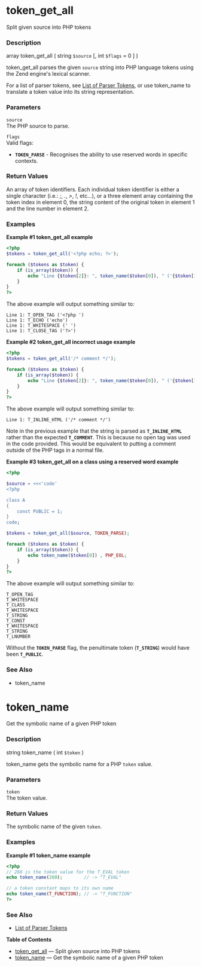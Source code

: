 token\_get\_all
===============

Split given source into PHP tokens

### Description

<span class="type">array</span> <span
class="methodname">token\_get\_all</span> ( <span
class="methodparam"><span class="type">string</span> `$source`</span>
\[, <span class="methodparam"><span class="type">int</span>
`$flags`<span class="initializer"> = 0</span></span> \] )

<span class="function">token\_get\_all</span> parses the given `source`
string into PHP language tokens using the Zend engine's lexical scanner.

For a list of parser tokens, see
<a href="/tokens.html" class="xref">List of Parser Tokens</a>, or use
<span class="function">token\_name</span> to translate a token value
into its string representation.

### Parameters

`source`  
The PHP source to parse.

`flags`  
Valid flags:

-   <span class="simpara"> **`TOKEN_PARSE`** - Recognises the ability to
    use reserved words in specific contexts. </span>

### Return Values

An array of token identifiers. Each individual token identifier is
either a single character (i.e.: *;*, *.*, *\>*, *!*, etc...), or a
three element array containing the token index in element 0, the string
content of the original token in element 1 and the line number in
element 2.

### Examples

**Example \#1 <span class="function">token\_get\_all</span> example**

``` php
<?php
$tokens = token_get_all('<?php echo; ?>');

foreach ($tokens as $token) {
    if (is_array($token)) {
        echo "Line {$token[2]}: ", token_name($token[0]), " ('{$token[1]}')", PHP_EOL;
    }
}
?>
```

The above example will output something similar to:

    Line 1: T_OPEN_TAG ('<?php ')
    Line 1: T_ECHO ('echo')
    Line 1: T_WHITESPACE (' ')
    Line 1: T_CLOSE_TAG ('?>')

**Example \#2 <span class="function">token\_get\_all</span> incorrect
usage example**

``` php
<?php
$tokens = token_get_all('/* comment */');

foreach ($tokens as $token) {
    if (is_array($token)) {
        echo "Line {$token[2]}: ", token_name($token[0]), " ('{$token[1]}')", PHP_EOL;
    }
}
?>
```

The above example will output something similar to:

    Line 1: T_INLINE_HTML ('/* comment */')

Note in the previous example that the string is parsed as
**`T_INLINE_HTML`** rather than the expected **`T_COMMENT`**. This is
because no open tag was used in the code provided. This would be
equivalent to putting a comment outside of the PHP tags in a normal
file.

**Example \#3 <span class="function">token\_get\_all</span> on a class
using a reserved word example**

``` php
<?php

$source = <<<'code'
<?php

class A
{
    const PUBLIC = 1;
}
code;

$tokens = token_get_all($source, TOKEN_PARSE);

foreach ($tokens as $token) {
    if (is_array($token)) {
        echo token_name($token[0]) , PHP_EOL;
    }
}
?>
```

The above example will output something similar to:

    T_OPEN_TAG
    T_WHITESPACE
    T_CLASS
    T_WHITESPACE
    T_STRING
    T_CONST
    T_WHITESPACE
    T_STRING
    T_LNUMBER

Without the **`TOKEN_PARSE`** flag, the penultimate token
(**`T_STRING`**) would have been **`T_PUBLIC`**.

### See Also

-   <span class="function">token\_name</span>

token\_name
===========

Get the symbolic name of a given PHP token

### Description

<span class="type">string</span> <span
class="methodname">token\_name</span> ( <span class="methodparam"><span
class="type">int</span> `$token`</span> )

<span class="function">token\_name</span> gets the symbolic name for a
PHP `token` value.

### Parameters

`token`  
The token value.

### Return Values

The symbolic name of the given `token`.

### Examples

**Example \#1 <span class="function">token\_name</span> example**

``` php
<?php
// 260 is the token value for the T_EVAL token
echo token_name(260);        // -> "T_EVAL"

// a token constant maps to its own name
echo token_name(T_FUNCTION); // -> "T_FUNCTION"
?>
```

### See Also

-   <a href="/tokens.html" class="link">List of Parser Tokens</a>

**Table of Contents**

-   [token\_get\_all](/ref/tokenizer.html#token_get_all) — Split given
    source into PHP tokens
-   [token\_name](/ref/tokenizer.html#token_name) — Get the symbolic
    name of a given PHP token

